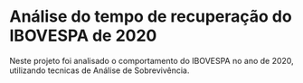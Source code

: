 # Análise do tempo de recuperação do IBOVESPA de 2020
 
Neste projeto foi analisado o comportamento do IBOVESPA no ano de 2020, utilizando tecnicas de Análise de Sobrevivência.
